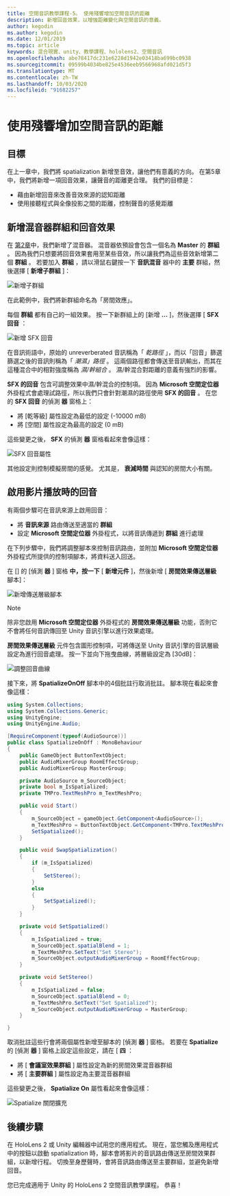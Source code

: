 ```yaml
---
title: 空間音訊教學課程-5。 使用殘響增加空間音訊的距離
description: 新增回音效果，以增強距離變化與空間音訊的意義。
author: kegodin
ms.author: kegodin
ms.date: 12/01/2019
ms.topic: article
keywords: 混合現實、unity、教學課程、hololens2、空間音訊
ms.openlocfilehash: abe78417dc231e6228d1942e03418ba699bc0938
ms.sourcegitcommit: 09599b4034be825e4536eeb9566968afd021d5f3
ms.translationtype: MT
ms.contentlocale: zh-TW
ms.lasthandoff: 10/03/2020
ms.locfileid: "91682257"
---
```

# <a name="using-reverb-to-add-distance-to-spatial-audio"></a>使用殘響增加空間音訊的距離

## <a name="objectives"></a>目標
在上一章中，我們將 spatialization 新增至音效，讓他們有意義的方向。 在第5章中，我們將新增一項回音效果，讓聲音的距離更合理。 我們的目標是：
* 藉由新增回音來改善音效來源的認知距離
* 使用接聽程式與全像投影之間的距離，控制聲音的感覺距離

## <a name="add-a-mixer-group-and-a-reverb-effect"></a>新增混音器群組和回音效果
在 [第2章](unity-spatial-audio-ch2.md)中，我們新增了混音器。 混音器依預設會包含一個名為 **Master** 的 **群組** 。 因為我們只想要將回音效果套用至某些音效，所以讓我們為這些音效新增第二個 **群組** 。 若要加入 **群組** ，請以滑鼠右鍵按一下 **音訊混音** 器中的 **主要** 群組，然後選擇 [ **新增子群組** ]：

![新增子群組](images/spatial-audio/add-child-group.png)

在此範例中，我們將新群組命名為「房間效應」。

每個 **群組** 都有自己的一組效果。 按一下新群組上的 [新增 **...** ]，然後選擇 [ **SFX 回音** ：

![新增 SFX 回音](images/spatial-audio/add-sfx-reverb.png)

在音訊術語中，原始的 unreverberated 音訊稱為「 _乾路徑_ 」，而以「回音」篩選篩選之後的音訊則稱為「 _潮濕」路徑_ 。 這兩個路徑都會傳送至音訊輸出，而其在這種混合中的相對強度稱為 _濕/幹組合_ 。 濕/幹混合對距離的意義有強烈的影響。

**SFX 的回音** 包含可調整效果中濕/幹混合的控制項。 因為 **Microsoft 空間定位器** 外掛程式會處理試路徑，所以我們只會針對潮濕的路徑使用 **SFX 的回音** 。 在您的 **SFX 回音** 的偵測 **器** 窗格上：
* 將 [乾等級] 屬性設定為最低的設定 (-10000 mB) 
* 將 [空間] 屬性設定為最高的設定 (0 mB) 

這些變更之後， **SFX** 的偵測 **器** 窗格看起來會像這樣：

![SFX 回音屬性](images/spatial-audio/sfx-reverb-properties.png)

其他設定則控制模擬房間的感覺。 尤其是， **衰減時間** 與認知的房間大小有關。 

## <a name="enable-reverb-on-the-video-playback"></a>啟用影片播放時的回音
有兩個步驟可在音訊來源上啟用回音：
* 將 **音訊來源** 路由傳送至適當的 **群組**
* 設定 **Microsoft 空間定位器** 外掛程式，以將音訊傳遞到 **群組** 進行處理

在下列步驟中，我們將調整腳本來控制音訊路由，並附加 **Microsoft 空間定位器** 外掛程式所提供的控制項腳本，將資料送入回送。

在 [] 的 [偵測 **器** ] 窗格 **中，按一下** [ **新增元件** ]，然後新增 [ **房間效果傳送層級** 腳本]：

![新增傳送層級腳本](images/spatial-audio/add-send-level-script.png)

> [!NOTE]
> 除非您啟用 **Microsoft 空間定位器** 外掛程式的 **房間效果傳送層級** 功能，否則它不會將任何音訊傳回至 Unity 音訊引擎以進行效果處理。

**房間效果傳送層級** 元件包含圖形控制項，可將傳送至 Unity 音訊引擎的音訊層級設定為進行回音處理。 按一下並向下拖曳曲線，將層級設定為 [30dB]：

![調整回音曲線](images/spatial-audio/adjust-reverb-curve.png)

接下來，將 **SpatializeOnOff** 腳本中的4個批註行取消批註。 腳本現在看起來會像這樣：
```c#
using System.Collections;
using System.Collections.Generic;
using UnityEngine;
using UnityEngine.Audio;

[RequireComponent(typeof(AudioSource))]
public class SpatializeOnOff : MonoBehaviour
{
    public GameObject ButtonTextObject;
    public AudioMixerGroup RoomEffectGroup;
    public AudioMixerGroup MasterGroup;

    private AudioSource m_SourceObject;
    private bool m_IsSpatialized;
    private TMPro.TextMeshPro m_TextMeshPro;

    public void Start()
    {
        m_SourceObject = gameObject.GetComponent<AudioSource>();
        m_TextMeshPro = ButtonTextObject.GetComponent<TMPro.TextMeshPro>();
        SetSpatialized();
    }

    public void SwapSpatialization()
    {
        if (m_IsSpatialized)
        {
            SetStereo();
        }
        else
        {
            SetSpatialized();
        }
    }

    private void SetSpatialized()
    {
        m_IsSpatialized = true;
        m_SourceObject.spatialBlend = 1;
        m_TextMeshPro.SetText("Set Stereo");
        m_SourceObject.outputAudioMixerGroup = RoomEffectGroup;
    }

    private void SetStereo()
    {
        m_IsSpatialized = false;
        m_SourceObject.spatialBlend = 0;
        m_TextMeshPro.SetText("Set Spatialized");
        m_SourceObject.outputAudioMixerGroup = MasterGroup;
    }

}
```

取消批註這些行會將兩個屬性新增至腳本的 [偵測 **器** ] 窗格。 若要在 **Spatialize** 的 [偵測 **器** ] 窗格上設定這些設定，請在 [ **四** ：
* 將 [ **會議室效果群組** ] 屬性設定為新的房間效果混音器群組
* 將 [ **主要群組** ] 屬性設定為主要混音器群組

這些變更之後， **Spatialize On** 屬性看起來會像這樣：

![Spatialize 關閉擴充](images/spatial-audio/spatialize-on-off-extended.png)

## <a name="next-steps"></a>後續步驟

在 HoloLens 2 或 Unity 編輯器中試用您的應用程式。 現在，當您觸及應用程式中的按鈕以啟動 spatialization 時，腳本會將影片的音訊路由傳送至房間效果群組，以新增行程。 切換至身歷聲時，會將音訊路由傳送至主要群組，並避免新增回音。

您已完成適用于 Unity 的 HoloLens 2 空間音訊教學課程。 恭喜！


